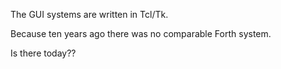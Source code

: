 The GUI systems are written in Tcl/Tk.

Because ten years ago there was no comparable Forth system.

Is there today??


